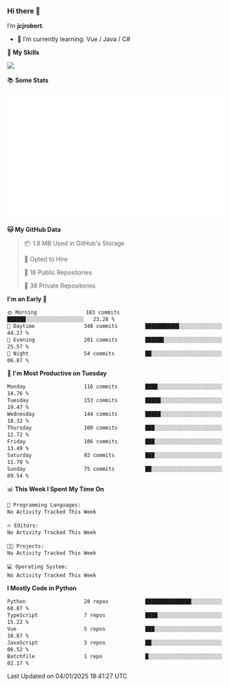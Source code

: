 ### Hi there 👋

I’m **jcjrobert**.

- 🌱 I’m currently learning: Vue / Java / C#

🌟 **My Skills**

![](https://img.shields.io/badge/-Python-3e74a2?style=flat-square&logo=Python&logoColor=fff)

📚 **Some Stats**

![](https://github.com/jcjrobert/github-stats/blob/master/generated/overview.svg)

<!--START_SECTION:waka-->
**🐱 My GitHub Data** 

> 📦 1.8 MB Used in GitHub's Storage 
 > 
> 💼 Opted to Hire
 > 
> 📜 18 Public Repositories 
 > 
> 🔑 38 Private Repositories 
 > 
**I'm an Early 🐤** 

```text
🌞 Morning                183 commits         ██████░░░░░░░░░░░░░░░░░░░   23.28 % 
🌆 Daytime                348 commits         ███████████░░░░░░░░░░░░░░   44.27 % 
🌃 Evening                201 commits         ██████░░░░░░░░░░░░░░░░░░░   25.57 % 
🌙 Night                  54 commits          ██░░░░░░░░░░░░░░░░░░░░░░░   06.87 % 
```
📅 **I'm Most Productive on Tuesday** 

```text
Monday                   116 commits         ████░░░░░░░░░░░░░░░░░░░░░   14.76 % 
Tuesday                  153 commits         █████░░░░░░░░░░░░░░░░░░░░   19.47 % 
Wednesday                144 commits         █████░░░░░░░░░░░░░░░░░░░░   18.32 % 
Thursday                 100 commits         ███░░░░░░░░░░░░░░░░░░░░░░   12.72 % 
Friday                   106 commits         ███░░░░░░░░░░░░░░░░░░░░░░   13.49 % 
Saturday                 92 commits          ███░░░░░░░░░░░░░░░░░░░░░░   11.70 % 
Sunday                   75 commits          ██░░░░░░░░░░░░░░░░░░░░░░░   09.54 % 
```


📊 **This Week I Spent My Time On** 

```text
💬 Programming Languages: 
No Activity Tracked This Week

🔥 Editors: 
No Activity Tracked This Week

🐱‍💻 Projects: 
No Activity Tracked This Week

💻 Operating System: 
No Activity Tracked This Week
```

**I Mostly Code in Python** 

```text
Python                   28 repos            ███████████████░░░░░░░░░░   60.87 % 
TypeScript               7 repos             ████░░░░░░░░░░░░░░░░░░░░░   15.22 % 
Vue                      5 repos             ███░░░░░░░░░░░░░░░░░░░░░░   10.87 % 
JavaScript               3 repos             ██░░░░░░░░░░░░░░░░░░░░░░░   06.52 % 
Batchfile                1 repo              █░░░░░░░░░░░░░░░░░░░░░░░░   02.17 % 
```




 Last Updated on 04/01/2025 18:41:27 UTC
<!--END_SECTION:waka-->
